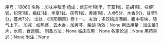 序号：10060
名称：加味冲和汤
组成：紫苏叶1钱半，干葛1钱，前胡1钱，桔梗1钱，枳壳1钱，橘红1钱，半夏1钱，茯苓1钱，黄连1钱，人参5分，木香5分，甘草5分，蓬术7分。
出处：《济阳纲目》卷十一。
主治：多饮结成酒癖，腹中有块，随气上下。
加减：如热盛，去木香，加黄芩、柴胡
功效：None
用法用量：加生姜3片，水煎，食远服。
制备方法：None
临床应用：None
各家论述：None
用药禁忌：None
附注：None

